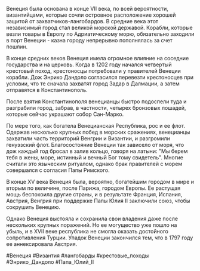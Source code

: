 Венеция была основана в конце VII века, по всей вероятности, византийцами, которые сочли островное расположение хорошей защитой от захватчиков-лангобардов. В средние века этот независимый город стал великой морской державой. Корабли, которые везли товары в Европу по Адриатическому морю, обязательно заходили в порт Венеции - казна городу непрерывно пополнялась за счет пошлин.

В конце средних веков Венеция имела огромное влияние на соседние государства и на церковь. Когда в 1202 году начался четвертый крестовый поход, крестоносцы потребовали у правителей Венеции корабли. Дож Энрико Дандоло согласился перевезти крестоносцев при условии, что те сначала захватят город Задар в Далмации, а затем отправятся в Константинополь.

После взятия Константинополя венецианцы быстро подоспели туда и разграбили город, забрав, в частности, четырех бронзовых лошадей, которые сейчас украшают собор Сан-Марко.

По мере того, как богатела Венецианская Республика, рос и ее флот. Одержав несколько крупных побед в морских сражениях, венецианцы захватили часть территорий Венгрии и Византии, и разгромили генуэзский флот. Благосостояние Венеции так зависело от моря, что дож каждый год бросал в залив кольцо, говоря на латыни: "Мы берем тебя в жены, море, истинный и вечный Бог тому свидетель". Многие считали это языческим ритуалом, однако брак правителей с морем совершался с согласия Папы Римского.

В конце XV века Венеция была, вероятно, богатейшим городом в мире и вторым по величине, после Парижа, городом Европы. Ее растущая мощь беспокоила другие страны, и в результате Франция, Испания, Австрия, Венгрия при поддержке Папы Юлия II заключили союз, чтобы сокрушить Венецию.

Однако Венеция выстояла и сохранила свои владения даже после нескольких крупных поражений. Но ее могущество уже пошло на убыль, и в XVII веке республика не смогла оказать достойного сопротивления Турции. Упадок Венеции закончился тем, что в 1797 году ее аннексировала Австрия.

#Венеция
#Византия 
#лангобарды 
#крестовые_походы
#Энрико_Дандоло
#Папа_Юлий_II